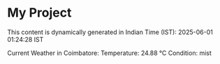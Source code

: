 # My Project

This content is dynamically generated in Indian Time (IST): 2025-06-01 01:24:28 IST


Current Weather in Coimbatore:
Temperature: 24.88 °C
Condition: mist
